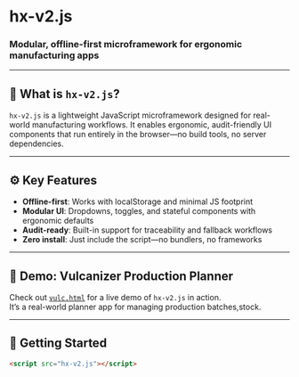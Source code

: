 # hx-v2.js  
### Modular, offline-first microframework for ergonomic manufacturing apps

---

## 🧩 What is `hx-v2.js`?

`hx-v2.js` is a lightweight JavaScript microframework designed for real-world manufacturing workflows. It enables ergonomic, audit-friendly UI components that run entirely in the browser—no build tools, no server dependencies.

---

## ⚙️ Key Features

- **Offline-first**: Works with localStorage and minimal JS footprint  
- **Modular UI**: Dropdowns, toggles, and stateful components with ergonomic defaults  
- **Audit-ready**: Built-in support for traceability and fallback workflows  
- **Zero install**: Just include the script—no bundlers, no frameworks

---

## 🧪 Demo: Vulcanizer Production Planner

Check out [`vulc.html`](./vulc.html) for a live demo of `hx-v2.js` in action.  
It’s a real-world planner app for managing production batches,stock.

---

## 🚀 Getting Started

```html
<script src="hx-v2.js"></script>
